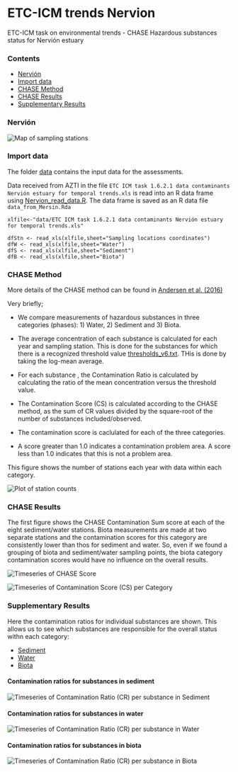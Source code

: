 # ETC-ICM trends Nervion
ETC-ICM task on environmental trends - CHASE Hazardous substances status for Nervión estuary

### Contents

* [Nervión](#nervión)
* [Import data](#import-to-r)
* [CHASE Method](#chase-method)
* [CHASE Results](#chase-results)
* [Supplementary Results](#supplementary-results)

### Nervión

![Map of sampling stations](png/HEAT_Nervion2label.png)

### Import data

The folder [data](/data/) contains the input data for the assessments.

Data received from AZTI in the file `ETC ICM task 1.6.2.1 data contaminants Nervión estuary for temporal trends.xls` is read into an R data frame using [Nervion_read_data.R](/Nervion_read_data.R). The data frame is saved as an R data file `data_from_Mersin.Rda`

```
xlfile<-"data/ETC ICM task 1.6.2.1 data contaminants Nervión estuary for temporal trends.xls"

dfStn <- read_xls(xlfile,sheet="Sampling locations coordinates")
dfW <- read_xls(xlfile,sheet="Water")
dfS <- read_xls(xlfile,sheet="Sediment")
dfB <- read_xls(xlfile,sheet="Biota")
```

### CHASE Method
More details of the CHASE method can be found in [Andersen et al. (2016)](https://link.springer.com/article/10.1007/s10661-016-5121-x)

Very briefly;

* We compare measurements of hazardous substances in three categories (phases): 1) Water, 2) Sediment and 3) Biota.

* The average concentration of each substance is calculated for each year and sampling station. This is done for the substances for which there is a recognized threshold value [thresholds_v6.txt](data/thresholds_v6.txt). THis is done by taking the log-mean average.

* For each substance , the Contamination Ratio is calculated by calculating the ratio of the mean concentration versus the threshold value.

* The Contamination Score (CS) is calculated according to the CHASE method, as the sum of CR values divided by the square-root of the number of substances included/observed.

* The contamination score is caclulated for each of the three categories.

* A score greater than 1.0 indicates a contamination problem area. A score less than 1.0 indicates that this is not a problem area.

This figure shows the number of stations each year with data within each category.

![Plot of station counts](png/station_count.png)

### CHASE Results

The first figure shows the CHASE Contamination Sum score at each of the eight sediment/water stations.
Biota measurements are made at two separate stations and the contamination scores for this category are consistently lower than thos for sediment and water. So, even if we found a grouping of biota and sediment/water sampling points, the biota category contamination scores would have no influence on the overall results.

![Timeseries of CHASE Score](png/CHASE_SedimentWater.png)

![Timeseries of Contamination Score (CS) per Category](png/timeseries.png)

### Supplementary Results

Here the contamination ratios for individual substances are shown. This allows us to see which substances are responsible for the overall status withn each category:

* [Sediment](#contamination-ratios-for-substances-in-sediment)
* [Water](#contamination-ratios-for-substances-in-water)
* [Biota](#contamination-ratios-for-substances-in-biota)

#### Contamination ratios for substances in sediment

![Timeseries of Contamination Ratio (CR) per substance in Sediment](png/substances_Sediment.png)



#### Contamination ratios for substances in water

![Timeseries of Contamination Ratio (CR) per substance in Water](png/substances_Water.png)



#### Contamination ratios for substances in biota

![Timeseries of Contamination Ratio (CR) per substance in Biota](png/substances_Biota.png)


